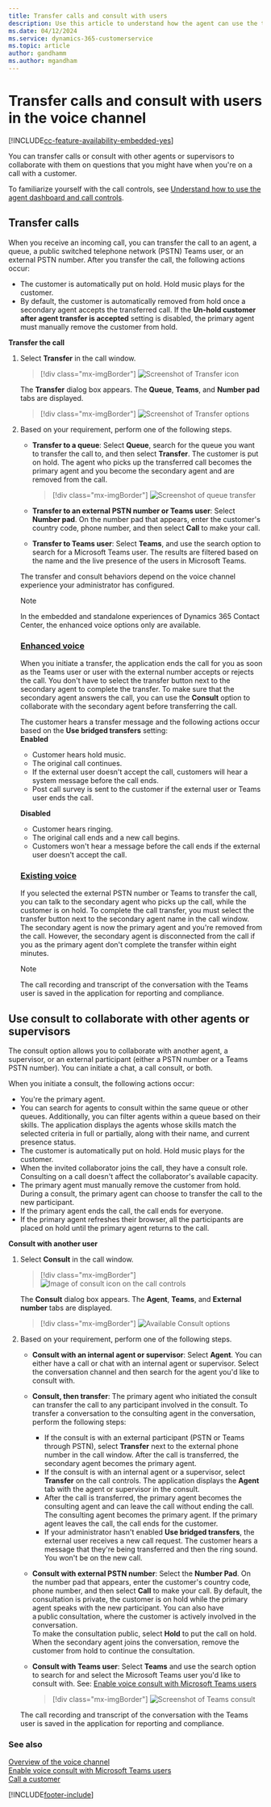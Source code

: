 ```yaml
---
title: Transfer calls and consult with users
description: Use this article to understand how the agent can use the transfer and consult options to make and receive customer calls.
ms.date: 04/12/2024
ms.service: dynamics-365-customerservice
ms.topic: article
author: gandhamm
ms.author: mgandham
---
```


# Transfer calls and consult with users in the voice channel

[!INCLUDE[cc-feature-availability-embedded-yes](../../includes/cc-feature-availability-embedded-yes.md)]

You can transfer calls or consult with other agents or supervisors to collaborate with them on questions that you might have when you're on a call with a customer. 

To familiarize yourself with the call controls, see [Understand how to use the agent dashboard and call controls](voice-channel-agent-experience.md).

## Transfer calls

When you receive an incoming call, you can transfer the call to an agent, a queue, a public switched telephone network (PSTN) Teams user, or an external PSTN number. After you transfer the call, the following actions occur:

 - The customer is automatically put on hold. Hold music plays for the customer. 
 - By default, the customer is automatically removed from hold once a secondary agent accepts the transferred call. If the **Un-hold customer after agent transfer is accepted** setting is disabled, the primary agent must manually remove the customer from hold.


**Transfer the call**

1. Select **Transfer** in the call window. 

    > [!div class="mx-imgBorder"]
    > ![Screenshot of Transfer icon](../media/oc-transfer-scn.png)<br>
   
   The **Transfer** dialog box appears. The **Queue**, **Teams**, and **Number pad** tabs are displayed.
  
    > [!div class="mx-imgBorder"]
    > ![Screenshot of Transfer options](../media/oc-transfer-options.png)

3. Based on your requirement, perform one of the following steps.

    - **Transfer to a queue**: Select **Queue**, search for the queue you want to transfer the call to, and then select **Transfer**. The customer is put on hold. The agent who picks up the transferred call becomes the primary agent and you become the secondary agent and are removed from the call.<br>

        > [!div class="mx-imgBorder"]
        > ![Screenshot of queue transfer](../media/oceh-cc-transfer-queue-list.png)<br>
    
    - **Transfer to an external PSTN number or Teams user**: Select **Number pad**. On the number pad that appears, enter the customer's country code, phone number, and then select **Call** to make your call. 
    -  **Transfer to Teams user**: Select **Teams**, and use the search option to search for a Microsoft Teams user. The results are filtered based on the name and the live presence of the users in Microsoft Teams. <br> 
    
    The transfer and consult behaviors depend on the voice channel experience your administrator has configured. <br>

    > [!NOTE]
    > In the embedded and standalone experiences of Dynamics 365 Contact Center, the enhanced voice options only are available.

     ### [Enhanced voice](#tab/enhancedvoicestack)


     When you initiate a transfer, the application ends the call for you as soon as the Teams user or user with the external number accepts or rejects the call. You don't have to select the transfer button next to the secondary agent to complete the transfer. To make sure that the secondary agent answers the call, you can use the **Consult** option to collaborate with the secondary agent before transferring the call. <br>
     
     The customer hears a transfer message and the following actions occur based on the **Use bridged transfers** setting:<br>
     **Enabled**<br>
     - Customer hears hold music.
     - The original call continues. 
     -  If the external user doesn't accept the call, customers will hear a system message before the call ends.
     - Post call survey is sent to the customer if the external user or Teams user ends the call.
     
     **Disabled**<br>
     - Customer hears ringing.
     - The original call ends and a new call begins.
     - Customers won't hear a message before the call ends if the external user doesn't accept the call.

     ### [Existing voice](#tab/existingvoicestack)
 
      If you selected the external PSTN number or Teams to transfer the call, you can talk to the secondary agent who picks up the call, while the customer is on hold. To complete the call transfer, you must select the transfer button next to the secondary agent name in the call window. The secondary agent is now the primary agent and you're removed from the call. However, the secondary agent is disconnected from the call if you as the primary agent don't complete the transfer within eight minutes.
     
    > [!NOTE]
    > The call recording and transcript of the conversation with the Teams user is saved in the application for reporting and compliance.


## Use consult to collaborate with other agents or supervisors

The consult option allows you to collaborate with another agent, a supervisor, or an external participant (either a PSTN number or a Teams PSTN number). You can initiate a chat, a call consult, or both.

When you initiate a consult, the following actions occur:
- You're the primary agent. 
- You can search for agents to consult within the same queue or other queues. Additionally, you can filter agents within a queue based on their skills. The application displays the agents whose skills match the selected criteria in full or partially, along with their name, and current presence status.
- The customer is automatically put on hold. Hold music plays for the customer.
- When the invited collaborator joins the call, they have a consult role. Consulting on a call doesn't affect the collaborator's available capacity.
- The primary agent must manually remove the customer from hold. During a consult, the primary agent can choose to transfer the call to the new participant. 
- If the primary agent ends the call, the call ends for everyone. 
- If the primary agent refreshes their browser, all the participants are placed on hold until the primary agent returns to the call. 

**Consult with another user**

1. Select **Consult** in the call window. 

    > [!div class="mx-imgBorder"]
    > ![Image of consult icon on the call controls](../media/oc-consult-btn.png)<br>
   
   The **Consult** dialog box appears. The **Agent**, **Teams**, and **External number** tabs are displayed.
    > [!div class="mx-imgBorder"]
    > ![Available Consult options](../media/oc-consult-optns.png)<br>

3. Based on your requirement, perform one of the following steps.

    - **Consult with an internal agent or supervisor**: Select **Agent**. You can either have a call or chat with an internal agent or supervisor. Select the conversation channel and then search for the agent you'd like to consult with.<br>
    - **Consult, then transfer**: The primary agent who initiated the consult can transfer the call to any participant involved in the consult. To transfer a conversation to the consulting agent in the conversation, perform the following steps:
       - If the consult is with an external participant (PSTN or Teams through PSTN), select **Transfer** next to the external phone number in the call window. After the call is transferred, the secondary agent becomes the primary agent. 
       - If the consult is with an internal agent or a supervisor, select **Transfer** on the call controls. The application displays the **Agent** tab with the agent or supervisor in the consult. 
       - After the call is transferred, the primary agent becomes the consulting agent and can leave the call without ending the call. The consulting agent becomes the primary agent. If the primary agent leaves the call, the call ends for the customer.
       -  If your administrator hasn't enabled **Use bridged transfers**, the external user receives a new call request. The customer hears a message that they're being transferred and then the ring sound. You won't be on the new call.

   - **Consult with external PSTN number**: Select the **Number Pad**. On the number pad that appears, enter the customer's country code, phone number, and then select **Call** to make your call. 
    By default, the consultation is private, the customer is on hold while the primary agent speaks with the new participant. You can also have a public consultation, where the customer is actively involved in the conversation. <br>
    To make the consultation public, select **Hold** to put the call on hold. When the secondary agent joins the conversation, remove the customer from hold to continue the consultation.<br>

   - **Consult with Teams user**: Select **Teams** and use the search option to search for and select the Microsoft Teams user you'd like to consult with.  See: [Enable voice consult with Microsoft Teams users](../administer/voice-consult-microsoft-teams-user.md)<br>
        > [!div class="mx-imgBorder"]
        > ![Screenshot of Teams consult](../media/oc-consult-teams.png)<br>
    
    The call recording and transcript of the conversation with the Teams user is saved in the application for reporting and compliance.

### See also

[Overview of the voice channel](../administer/voice-channel.md)  
[Enable voice consult with Microsoft Teams users](../administer/voice-consult-microsoft-teams-user.md)  
[Call a customer](voice-channel-call-customer.md)  

[!INCLUDE[footer-include](../../includes/footer-banner.md)]
